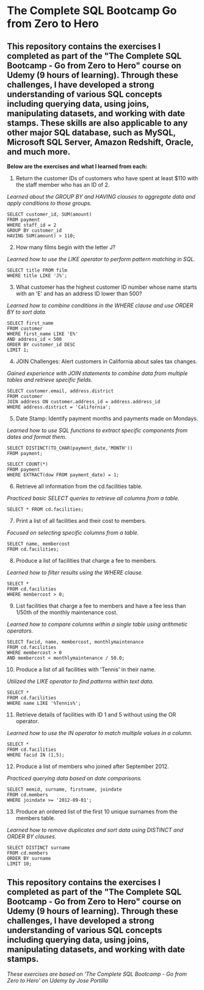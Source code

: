 # The Complete SQL Bootcamp Go from Zero to Hero

## This repository contains the exercises I completed as part of the "The Complete SQL Bootcamp - Go from Zero to Hero" course on Udemy (9 hours of learning). Through these challenges, I have developed a strong understanding of various SQL concepts including querying data, using joins, manipulating datasets, and working with date stamps. These skills are also applicable to any other major SQL database, such as MySQL, Microsoft SQL Server, Amazon Redshift, Oracle, and much more.

**Below are the exercises and what I learned from each:**

1. Return the customer IDs of customers who have spent at least $110 with the staff member who has an ID of 2.
   
*Learned about the GROUP BY and HAVING clauses to aggregate data and apply conditions to those groups.*
```
SELECT customer_id, SUM(amount)
FROM payment
WHERE staff_id = 2
GROUP BY customer_id
HAVING SUM(amount) > 110;
```

2. How many films begin with the letter J?
   
*Learned how to use the LIKE operator to perform pattern matching in SQL.*
```
SELECT title FROM film
WHERE title LIKE 'J%';
```
3. What customer has the highest customer ID number whose name starts with an 'E' and has an address ID lower than 500?
   
*Learned how to combine conditions in the WHERE clause and use ORDER BY to sort data.*
```
SELECT first_name
FROM customer
WHERE first_name LIKE 'E%'
AND address_id < 500
ORDER BY customer_id DESC
LIMIT 1;
```
4. JOIN Challenges: Alert customers in California about sales tax changes.
   
*Gained experience with JOIN statements to combine data from multiple tables and retrieve specific fields.*
```
SELECT customer.email, address.district 
FROM customer
JOIN address ON customer.address_id = address.address_id
WHERE address.district = 'California';
```
5. Date Stamp: Identify payment months and payments made on Mondays.
   
*Learned how to use SQL functions to extract specific components from dates and format them.*
```
SELECT DISTINCT(TO_CHAR(payment_date,'MONTH'))
FROM payment;

SELECT COUNT(*)
FROM payment
WHERE EXTRACT(dow FROM payment_date) = 1;
```

6. Retrieve all information from the cd.facilities table.
   
*Practiced basic SELECT queries to retrieve all columns from a table.*
```
SELECT * FROM cd.facilities;
```
7. Print a list of all facilities and their cost to members.
   
*Focused on selecting specific columns from a table.*
```
SELECT name, membercost 
FROM cd.facilities;
```
8. Produce a list of facilities that charge a fee to members.
   
*Learned how to filter results using the WHERE clause.*
```
SELECT * 
FROM cd.facilities
WHERE membercost > 0;
```
9. List facilities that charge a fee to members and have a fee less than 1/50th of the monthly maintenance cost.
   
*Learned how to compare columns within a single table using arithmetic operators.*
```
SELECT facid, name, membercost, monthlymaintenance
FROM cd.facilities
WHERE membercost > 0 
AND membercost < monthlymaintenance / 50.0;
```
10. Produce a list of all facilities with 'Tennis' in their name.
   
*Utilized the LIKE operator to find patterns within text data.*
```
SELECT * 
FROM cd.facilities
WHERE name LIKE '%Tennis%';
```
11. Retrieve details of facilities with ID 1 and 5 without using the OR operator.
   
*Learned how to use the IN operator to match multiple values in a column.*
```
SELECT * 
FROM cd.facilities
WHERE facid IN (1,5);
```
12. Produce a list of members who joined after September 2012.
   
*Practiced querying data based on date comparisons.*

```
SELECT memid, surname, firstname, joindate 
FROM cd.members
WHERE joindate >= '2012-09-01';
```
13. Produce an ordered list of the first 10 unique surnames from the members table.
   
*Learned how to remove duplicates and sort data using DISTINCT and ORDER BY clauses.*
```
SELECT DISTINCT surname 
FROM cd.members
ORDER BY surname 
LIMIT 10;
```
## This repository contains the exercises I completed as part of the "The Complete SQL Bootcamp - Go from Zero to Hero" course on Udemy (9 hours of learning). Through these challenges, I have developed a strong understanding of various SQL concepts including querying data, using joins, manipulating datasets, and working with date stamps.


*These exercises are based on 'The Complete SQL Bootcamp - Go from Zero to Hero' on Udemy by Jose Portilla*
